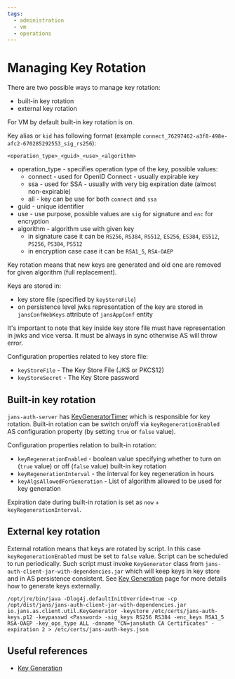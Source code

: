 ```yaml
---
tags:
  - administration
  - vm
  - operations
---
```


# Managing Key Rotation

There are two possible ways to manage key rotation:
- built-in key rotation
- external key rotation

For VM by default built-in key rotation is on.

Key alias or `kid` has following format (example `connect_76297462-a3f8-498e-afc2-670285292553_sig_rs256`):

```
<operation_type>_<guid>_<use>_<algorithm>
```

- operation_type - specifies operation type of the key, possible values:
  - connect - used for OpenID Connect - usually expirable key
  - ssa - used for SSA - usually with very big expiration date (almost non-expirable)
  - all - key can be use for both `connect` and `ssa` 
- guid - unique identifier
- use - use purpose, possible values are `sig` for signature and `enc` for encryption  
- algorithm - algorithm use with given key
  - in signature case it can be `RS256`, `RS384`, `RS512`, `ES256`, `ES384`, `ES512`, `PS256`, `PS384`, `PS512`
  - in encryption case case it can be `RSA1_5`, `RSA-OAEP`

Key rotation means that new keys are generated and old one are removed for given algorithm (full replacement).  

Keys are stored in:  
- key store file (specified by `keyStoreFile`)
- on persistence level jwks representation of the key are stored in `jansConfWebKeys` attribute of `jansAppConf` entity

It's important to note that key inside key store file must have representation in jwks and vice versa. It must be always in sync otherwise AS will throw error.

Configuration properties related to key store file:
- `keyStoreFile` - The Key Store File (JKS or PKCS12)
- `keyStoreSecret` - The Key Store password


## Built-in key rotation

`jans-auth-server` has [KeyGeneratorTimer](https://github.com/JanssenProject/jans/blob/70a566b67f660750bf742f19ee127f79b2db8930/jans-auth-server/client/src/main/java/io/jans/as/client/util/KeyGenerator.java) 
which is responsible for key rotation. Built-in rotation can be switch on/off via `keyRegenerationEnabled` AS configuration property (by setting `true` or `false` value).

Configuration properties relation to built-in rotation:
- `keyRegenerationEnabled` - boolean value specifying whether to turn on (`true` value) or off (`false` value) built-in key rotation
- `keyRegenerationInterval` - the interval for key regeneration in hours
- `keyAlgsAllowedForGeneration` - List of algorithm allowed to be used for key generation

Expiration date during built-in rotation is set as `now` + `keyRegenerationInterval`.

## External key rotation

External rotation means that keys are rotated by script. In this case `keyRegenerationEnabled` must be set to `false` value.
Script can be scheduled to run periodically. Such script must invoke `KeyGenerator` class from `jans-auth-client-jar-with-dependencies.jar` which will keep keys in key store and in AS persistence consistent. 
See [Key Generation](../auth-server/crypto/key-generation.md) page for more details how to generate keys externally.

```commandLine
/opt/jre/bin/java -Dlog4j.defaultInitOverride=true -cp /opt/dist/jans/jans-auth-client-jar-with-dependencies.jar io.jans.as.client.util.KeyGenerator -keystore /etc/certs/jans-auth-keys.p12 -keypasswd <Password> -sig_keys RS256 RS384 -enc_keys RSA1_5 RSA-OAEP -key_ops_type ALL -dnname "CN=jansAuth CA Certificates" -expiration 2 > /etc/certs/jans-auth-keys.json
```

## Useful references

- [Key Generation](../auth-server/crypto/key-generation.md)



